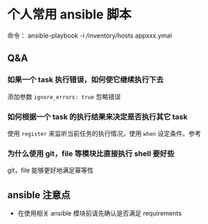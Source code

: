 # 个人常用 ansible 脚本

命令： ansible-playbook -i /inventory/hosts appxxx.ymal

## Q&A

### 如果一个 task 执行错误，如何使它继续执行下去

添加参数 `ignore_errors: true` 忽略错误

### 如何根据一个 task 的执行结果来决定是否执行其它 task

使用 `register` 来监听当前任务的执行情况，使用 `when` 设定条件。参考 []()

### 为什么使用 git，file 等模块比直接执行 shell 要好些

git，file 能够更好地满足幂等性

## ansible 注意点

+ 在使用相关 ansible 模块前请先确认是否满足 requirements
